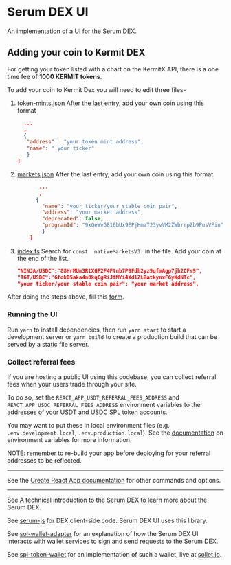 # Serum DEX UI

An implementation of a UI for the Serum DEX.

## Adding your coin to Kermit DEX
For getting your token listed with a chart on the KermitX API, there is a one time fee of **1000 KERMIT tokens**.

To add your coin to Kermit Dex you will need to edit three files-

 1. [token-mints.json](https://github.com/KermitSwap/serum-dex-ui/blob/master/src/token-mints.json)
	 After the last entry, add your own coin using this format
	 ```json
	   ...
	   ,
	   {
		"address":  "your token mint address",
		"name": " your ticker"
		}
	]	
	```
2. [markets.json](https://github.com/KermitSwap/serum-dex-ui/blob/master/src/markets.json)
		 After the last entry, add your own coin using this format
	```json
		   ...
		   ,
		  {
			"name": "your ticker/your stable coin pair",
			"address": "your market address",
			"deprecated": false,
			"programId": "9xQeWvG816bUx9EPjHmaT23yvVM2ZWbrrpZb9PusVFin"
			}
		]	
	``` 
3. [index.ts](https://github.com/KermitSwap/serum-history/blob/main/src/index.ts)
		 Search for `const  nativeMarketsV3:` in the file. Add your coin at the end of the list.
	```json
	"NINJA/USDC":"88HrMUm3RtXGF2F4Ftnb7P9Fdh2yz9qfmAgp7jh2CFs9",
	"TGT/USDC":"GfokD5aka4n8kqCgRiJtMYi4Xd1ZLBatkynxFGyKdNTc",
	"your ticker/your stable coin pair": "your market address",
	``` 
After doing the steps above, fill this [form](https://forms.gle/9Xz99nXNdLc5xfUA6).

### Running the UI

Run `yarn` to install dependencies, then run `yarn start` to start a development server or `yarn build` to create a production build that can be served by a static file server.

### Collect referral fees

If you are hosting a public UI using this codebase, you can collect referral fees when your users trade through your site.

To do so, set the `REACT_APP_USDT_REFERRAL_FEES_ADDRESS` and `REACT_APP_USDC_REFERRAL_FEES_ADDRESS` environment variables to the addresses of your USDT and USDC SPL token accounts.

You may want to put these in local environment files (e.g. `.env.development.local`, `.env.production.local`). See the [documentation](https://create-react-app.dev/docs/adding-custom-environment-variables) on environment variables for more information.

NOTE: remember to re-build your app before deploying for your referral addresses to be reflected.

---

See the [Create React App documentation](https://facebook.github.io/create-react-app/docs/getting-started) for other commands and options.

---

See [A technical introduction to the Serum DEX](https://projectserum.com/blog/serum-dex-introduction) to learn more about the Serum DEX.

See [serum-js](https://github.com/project-serum/serum-js) for DEX client-side code. Serum DEX UI uses this library.

See [sol-wallet-adapter](https://github.com/project-serum/sol-wallet-adapter) for an explanation of how the Serum DEX UI interacts with wallet services to sign and send requests to the Serum DEX.

See [spl-token-wallet](https://github.com/project-serum/spl-token-wallet) for an implementation of such a wallet, live at [sollet.io](https://sollet.io).
